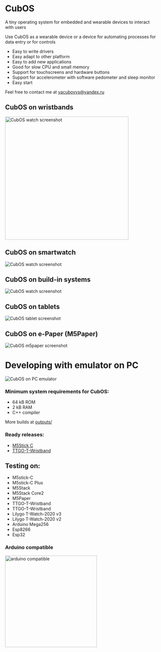 # CubOS

A tiny operating system for embedded and wearable devices to interact with users

<p>Use CubOS as a wearable device or a device for automating processes for data entry or for controls</p>

* Easy to write drivers
* Easy adapt to other platform
* Easy to add new applications
* Good for slow CPU and small memory
* Support for touchscreens and hardware buttons
* Support for accelerometer with software pedometer and sleep monitor
* Easy start

Feel free to contact me at yacubovvs@yandex.ru

## CubOS on wristbands
<img alt="CubOS watch screenshot" src="documentation/images/screenshots/CubOS_wristband/wristband_preview.png " max-width="500" width="403">

## CubOS on smartwatch
<img alt="CubOS watch screenshot" src="documentation/images/screenshots/CubOS_smartwatch/smartwatch_preview.png " max-width="500">

## CubOS on build-in systems
<img alt="CubOS watch screenshot" src="documentation/images/screenshots/CubOS_buildin/buildin_preview.png " max-width="500">

## CubOS on tablets
<img alt="CubOS tablet screenshot" src="documentation/images/screenshots/CubOS_tablet/ss_touchscreen_tablet_2.png" max-width="500">

## CubOS on e-Paper (M5Paper)
<img alt="CubOS m5paper screenshot" src="documentation/images/screenshots/CubOS_tablet/m5Paper.png" max-width="800">


# Developing with emulator on PC
<img alt="CubOS on PC emulator" src="documentation/images/screenshots/Emulator_on_PC.png" max-width="800">

### Minimum system requirements for CubOS:
* 64 kB ROM
* 2 kB RAM
* С++ compiler

More builds at [outputs/](outputs/)

### Ready releases:
* [M5Stick C](releases/M5StickC/)
* [TTGO-T-Wristband](releases/TTGO_T-Wristband/)

## Testing on:
- M5stick-C
- M5stick-C Plus
- M5Stack
- M5Stack Core2
- M5Paper
- TTGO-T-Wristband
- TTGO-T-Wristband
- Lilygo T-Watch-2020 v3
- Lilygo T-Watch-2020 v2
- Arduino Mega256
- Esp8266
- Esp32

### Arduino compatible
<img alt="arduino compatible" src="documentation\images\arduino_compatible.png" width="300">



